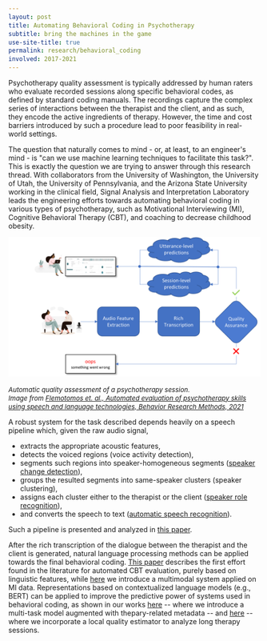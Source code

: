 ```yaml
---
layout: post
title: Automating Behavioral Coding in Psychotherapy
subtitle: bring the machines in the game
use-site-title: true
permalink: research/behavioral_coding
involved: 2017-2021
---
```


Psychotherapy quality assessment is typically addressed by human raters who evaluate recorded sessions along specific behavioral codes, as defined by standard coding manuals. 
The recordings capture the complex series of interactions between the therapist and the client, and as such, they encode the active ingredients of therapy. 
However, the time and cost barriers introduced by such a procedure lead to poor feasibility in real-world settings.

The question that naturally comes to mind - or, at least, to an engineer's mind - is "can we use machine learning techniques to facilitate this task?". This is exactly the question we are trying to answer through this research thread. With collaborators from the University of Washington, the University of Utah, the University of Pennsylvania, and the Arizona State University working in the clinical field, Signal Analysis and Interpretation Laboratory leads the engineering efforts towards automating behavioral coding in various types of psychotherapy, such as Motivational Interviewing (MI), Cognitive Behavioral Therapy (CBT), and coaching to decrease childhood obesity.
<!-- "[A technology prototype system for rating therapist empathy from audio recordings in addiction counseling](http://doi.org/10.7717/peerj-cs.59)" -->

<p align="center">
  <img src="/img/overview_pipeline.png" width="550">  
</p>
<em><font size="-1">
Automatic quality assessment of a psychotherapy session.  <br>
Image from <a href="http://dx.doi.org/10.3758/s13428-021-01623-4">Flemotomos et. al., Automated evaluation of psychotherapy skills using speech and language technologies, Behavior Research Methods, 2021</a>
</font></em>

A robust system for the task described depends heavily on a speech pipeline which, given the raw audio signal, 
* extracts the appropriate acoustic features, 
* detects the voiced regions (voice activity detection), 
* segments such regions into speaker-homogeneous segments ([speaker change detection](https://nikosfl.github.io/research/speaker_change_detection)), 
* groups the resulted segments into same-speaker clusters (speaker clustering), 
* assigns each cluster either to the therapist or the client ([speaker role recognition](https://nikosfl.github.io/research/srr)), 
* and converts the speech to text ([automatic speech recognition](https://nikosfl.github.io/research/asr_adaptation)).   

Such a pipeline is presented and analyzed in [this paper](https://rdcu.be/crPrw).

After the rich transcription of the dialogue between the therapist and the client is generated, natural language processing methods can be applied towards the final behavioral coding. [This paper](/work/papers/2018_IS_CBT_lang_features.pdf) describes the first effort found in the literature for automated CBT evaluation, purely based on linguistic features, while [here](/work/papers/2018_IS_multimodal_MISC.pdf) we introduce a multimodal system applied on MI data. Representations based on contextualized language models (e.g., BERT) can be applied to improve the predictive power of systems used in behavioral coding, as shown in our works [here](https://nikosfl.github.io/work/papers/2021_PLOS_CBT_BERT.pdf) -- where we introduce a multi-task model augmented with thepary-related metadata -- and [here](https://nikosfl.github.io/work/papers/2021_CBT_local_estimates.pdf) -- where we incorporate a local quality estimator to analyze long therapy sessions.   

<!-- last updated 2025-19-04 -->
